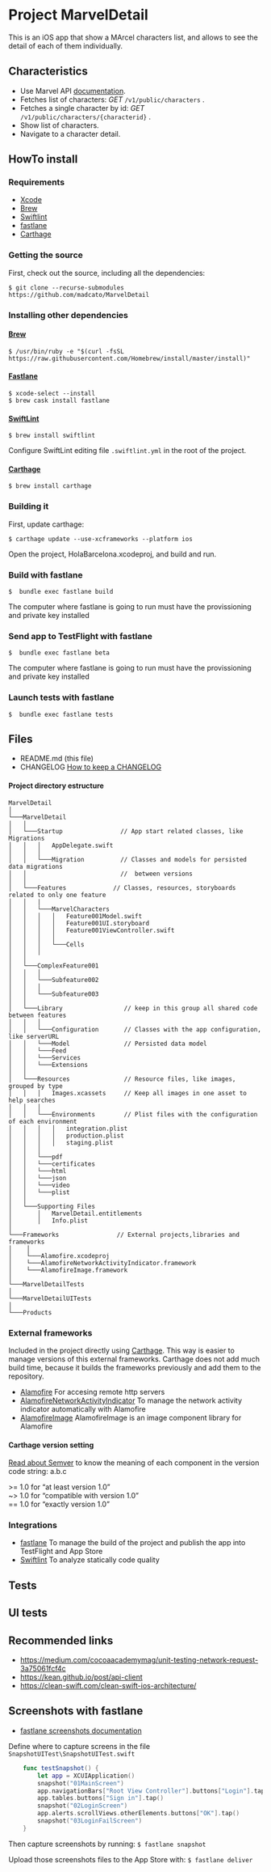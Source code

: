 # Project MarvelDetail

This is an iOS app that show a MArcel characters list, and allows to see the detail of each of them individually.

## Characteristics

- Use Marvel API [documentation](https://developer.marvel.com/docs).
- Fetches list of characters: *GET* `/v1/public/characters` .
- Fetches a single character by id: *GET* `/v1/public/characters/{characterid}` .
- Show list of characters.
- Navigate to a character detail.

## HowTo install

### Requirements

- [Xcode](https://developer.apple.com/xcode/)
- [Brew](https://brew.sh)
- [Swiftlint](https://github.com/realm/SwiftLint)
- [fastlane](https://fastlane.tools)
- [Carthage](https://github.com/Carthage/Carthage)

### Getting the source

First, check out the source, including all the dependencies:

    $ git clone --recurse-submodules https://github.com/madcato/MarvelDetail

### Installing other dependencies

#### [Brew](https://brew.sh)

    $ /usr/bin/ruby -e "$(curl -fsSL https://raw.githubusercontent.com/Homebrew/install/master/install)"

#### [Fastlane](https://docs.fastlane.tools/getting-started/ios/setup/)

    $ xcode-select --install
    $ brew cask install fastlane

#### [SwiftLint](https://github.com/realm/SwiftLint)

    $ brew install swiftlint

Configure SwiftLint editing file `.swiftlint.yml` in the root of the project.

#### [Carthage](https://github.com/Carthage/Carthage)

    $ brew install carthage

### Building it

First, update carthage:

    $ carthage update --use-xcframeworks --platform ios

Open the project, HolaBarcelona.xcodeproj, and build and run.

### Build with fastlane

    $  bundle exec fastlane build

The computer where fastlane is going to run must have the provissioning and private key installed

### Send app to TestFlight with fastlane

    $  bundle exec fastlane beta

The computer where fastlane is going to run must have the provissioning and private key installed

### Launch tests with fastlane

    $  bundle exec fastlane tests

## Files

- README.md (this file)
- CHANGELOG [How to keep a CHANGELOG](https://keepachangelog.com/en/0.3.0/)

#### Project directory estructure

```
MarvelDetail
│
└───MarvelDetail
│   │
│   └───Startup                // App start related classes, like Migrations
│   │   │   AppDelegate.swift
│   │   │
│   │   └───Migration          // Classes and models for persisted data migrations
│   │                          //  between versions
│   │
│   └───Features             // Classes, resources, storyboards related to only one feature
│   │   |
│   │   └───MarvelCharacters
│   │   │   │   Feature001Model.swift
│   │   │   │   Feature001UI.storyboard
│   │   │   │   Feature001ViewController.swift
│   │   │   │
│   │   │   └───Cells
│   │   │
│   │
│   └───ComplexFeature001
│   │   │
│   │   └───Subfeature002
│   │   │
│   │   └───Subfeature003
│   │
│   └───Library                 // keep in this group all shared code between features
│   │   │
│   │   └───Configuration       // Classes with the app configuration, like serverURL 
│   │   └───Model               // Persisted data model
│   │   └───Feed
│   │   └───Services
│   │   └───Extensions
│   │
│   └───Resources               // Resource files, like images, grouped by type
│   │   │   Images.xcassets     // Keep all images in one asset to help searches
│   │   │
│   │   └───Environments        // Plist files with the configuration of each environment
│   │   │   │   integration.plist
│   │   │   │   production.plist
│   │   │   │   staging.plist
│   │   │
│   │   └───pdf
│   │   └───certificates
│   │   └───html
│   │   └───json
│   │   └───video
│   │   └───plist
│   │
│   └───Supporting Files
│       │   MarvelDetail.entitlements
│       │   Info.plist
│
└───Frameworks                // External projects,libraries and frameworks
│    │
│    └───Alamofire.xcodeproj
│    └───AlamofireNetworkActivityIndicator.framework
│    └───AlamofireImage.framework
│
└───MarvelDetailTests
│
└───MarvelDetailUITests
│
└───Products
```

### External frameworks

Included in the project directly using [Carthage](https://github.com/Carthage/Carthage). This way is easier to manage versions of this external frameworks. Carthage does not add much build time, because it builds the frameworks previously and add them to the repository.

- [Alamofire](https://github.com/Alamofire/Alamofire)
  For accesing remote http servers
- [AlamofireNetworkActivityIndicator](https://github.com/Alamofire/AlamofireNetworkActivityIndicator)
  To manage the network activity indicator automatically with Alamofire
- [AlamofireImage](https://github.com/Alamofire/AlamofireImage)
  AlamofireImage is an image component library for Alamofire

#### Carthage version setting

[Read about Semver](http://semver.org/) to know the meaning of each component in the version code string: a.b.c

\>= 1.0 for “at least version 1.0”       
~> 1.0 for “compatible with version 1.0”    
== 1.0 for “exactly version 1.0”    

### Integrations

- [fastlane](https://fastlane.tools)
  To manage the build of the project and publish the app into TestFlight and App Store
- [Swiftlint](https://github.com/realm/SwiftLint)
  To analyze statically code quality

## Tests

## UI tests

## Recommended links

- https://medium.com/cocoaacademymag/unit-testing-network-request-3a75061fcf4c
- https://kean.github.io/post/api-client
- https://clean-swift.com/clean-swift-ios-architecture/

## Screenshots with fastlane

- [fastlane screenshots documentation](https://docs.fastlane.tools/getting-started/ios/screenshots/)

Define where to capture screens in the file `SnapshotUITest\SnapshotUITest.swift`
```swift
    func testSnapshot() {
        let app = XCUIApplication()
        snapshot("01MainScreen")
        app.navigationBars["Root View Controller"].buttons["Login"].tap()
        app.tables.buttons["Sign in"].tap()
        snapshot("02LoginScreen")
        app.alerts.scrollViews.otherElements.buttons["OK"].tap()
        snapshot("03LoginFailScreen")
    }
```

Then capture screenshots by running: `$ fastlane snapshot`

Upload those screenshots files to the App Store with: `$ fastlane deliver`
